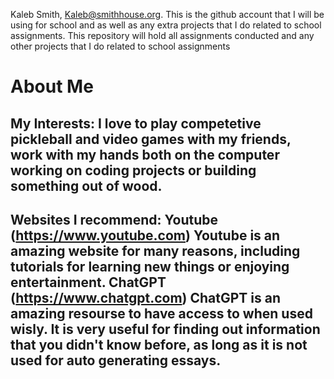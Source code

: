 Kaleb Smith,
Kaleb@smithhouse.org.
This is the github account that I will be using for school and as well as any extra projects that I do related to school assignments.
This repository will hold all assignments conducted and any other projects that I do related to school assignments 


# About Me
  ## My Interests: I love to play competetive pickleball and video games with my friends, work with my hands both on the computer working on coding projects or building something out of wood. 
  ## Websites I recommend: Youtube (https://www.youtube.com) Youtube is an amazing website for many reasons, including tutorials for learning new things or enjoying entertainment. ChatGPT (https://www.chatgpt.com) ChatGPT is an amazing resourse to have access to when used wisly. It is very useful for finding out information that you didn't know before, as long as it is not used for auto generating essays.   
